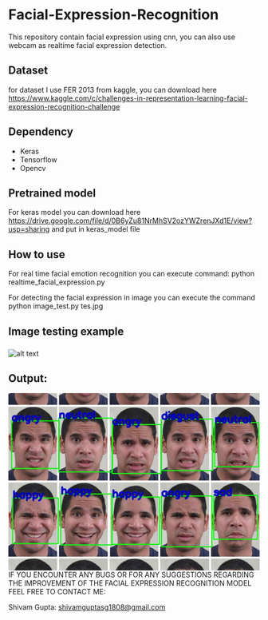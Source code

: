 # Facial-Expression-Recognition
This repository contain facial expression using cnn, you can also use webcam as realtime facial expression detection.

## Dataset
for dataset I use FER 2013 from kaggle, you can download here https://www.kaggle.com/c/challenges-in-representation-learning-facial-expression-recognition-challenge

## Dependency
* Keras</br>
* Tensorflow</br>
* Opencv</br>

## Pretrained model

For keras model you can download here https://drive.google.com/file/d/0B6yZu81NrMhSV2ozYWZrenJXd1E/view?usp=sharing and put in keras_model file

## How to use

For real time facial emotion recognition you can execute command: python realtime_facial_expression.py

For detecting the facial expression in image you can execute the command python image_test.py tes.jpg

## Image testing example
<img src="https://img.mobygeek.com/resize/740x-/2019/07/31/researchers-create-software-that-could-identify-fa-2494.jpg" alt="alt text" align="middle"/>

## Output:</br>
<img src="https://raw.githubusercontent.com/shivam1808/Facial-Expression-Recognition/master/result.jpg" alt="alt text" align="middle"/>

</br>
IF YOU ENCOUNTER ANY BUGS OR FOR ANY SUGGESTIONS REGARDING THE IMPROVEMENT OF THE FACIAL EXPRESSION RECOGNITION MODEL FEEL FREE TO CONTACT ME:

Shivam Gupta: shivamguptasg1808@gmail.com

